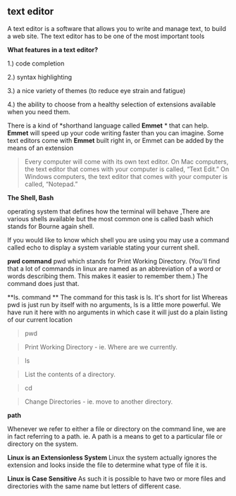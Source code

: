 ## text editor

A text editor is a software that allows you to write and manage text, to build a web site. The text editor has to be one of the most
important tools

**What features in a text editor?**

1.) code completion

2.) syntax highlighting

3.) a nice variety of themes (to reduce eye strain and fatigue)

4.) the ability to choose from a healthy selection of extensions available when you need them.

There is a kind of *shorthand language called **Emmet** * that
can help. **Emmet** will speed up your code writing faster than you can
imagine. Some text editors come with **Emmet** built right in, or
Emmet can be added by the means of an extension

>Every computer will come with its own text editor. On Mac
computers, the text editor that comes with your computer is called,
“Text Edit.” On Windows computers, the text editor that comes with
your computer is called, “Notepad.”


**The Shell, Bash**

operating system that defines how the terminal will behave ,There are various shells available but the most common one is called bash which stands for Bourne again shell.

If you would like to know which shell you are using you may use a command called echo to display a system variable stating your current shell.

**pwd command** 
pwd which stands for Print Working Directory. (You'll find that a lot of commands in linux are named as an abbreviation of a word or words describing them. This makes it easier to remember them.) The command does just that.

**ls. command **
The command for this task is ls. It's short for list
Whereas pwd is just run by itself with no arguments, ls is a little more powerful. We have run it here with no arguments in which case it will just do a plain listing of our current location

>pwd

>Print Working Directory - ie. Where are we currently.

>ls

>List the contents of a directory.

>cd

>Change Directories - ie. move to another directory.


**path**

Whenever we refer to either a file or directory on the command line, we are in fact referring to a path. ie. A path is a means to get to a particular file or directory on the system.


**Linux is an Extensionless System**
Linux the system actually ignores the extension and looks inside the file to determine what type of file it is.

**Linux is Case Sensitive** As such it is possible to have two or more files and directories with the same name but letters of different case.